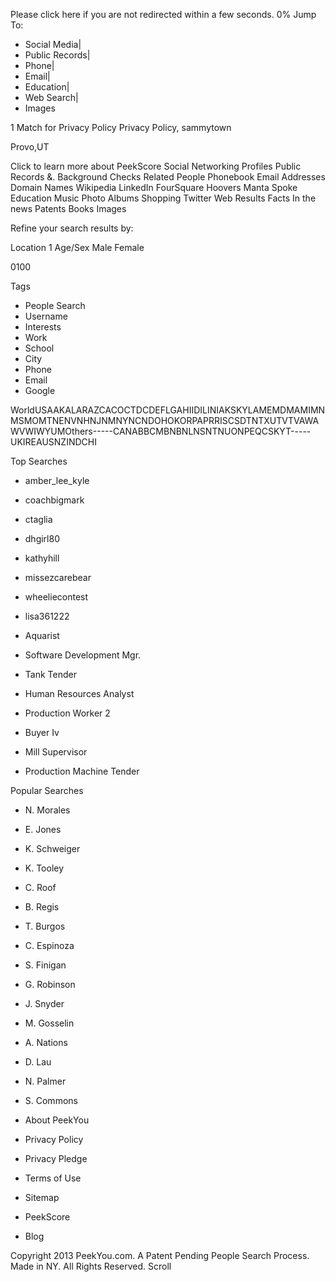 Please click here if you are not redirected within a few seconds. 0% Jump To:

*   Social Media|
*   Public Records|
*   Phone|
*   Email|
*   Education|
*   Web Search|
*   Images

1 Match for Privacy Policy Privacy Policy, sammytown

Provo,UT

Click to learn more about PeekScore Social Networking Profiles Public Records &. Background Checks Related People Phonebook Email Addresses Domain Names Wikipedia LinkedIn FourSquare Hoovers Manta Spoke Education Music Photo Albums Shopping Twitter Web Results Facts In the news Patents Books Images

Refine your search results by:

Location 1 Age/Sex Male Female

0100

Tags  
  

*   People Search
*   Username
*   Interests
*   Work
*   School
*   City
*   Phone
*   Email
*   Google

WorldUSAAKALARAZCACOCTDCDEFLGAHIIDILINIAKSKYLAMEMDMAMIMNMSMOMTNENVNHNJNMNYNCNDOHOKORPAPRRISCSDTNTXUTVTVAWAWVWIWYUMOthers-----CANABBCMBNBNLNSNTNUONPEQCSKYT-----UKIREAUSNZINDCHI

Top Searches

*   amber\_lee\_kyle
*   coachbigmark
*   ctaglia
*   dhgirl80
*   kathyhill
*   missezcarebear
*   wheeliecontest
*   lisa361222

*   Aquarist
*   Software Development Mgr.
*   Tank Tender
*   Human Resources Analyst
*   Production Worker 2
*   Buyer Iv
*   Mill Supervisor
*   Production Machine Tender

Popular Searches

*   N. Morales
*   E. Jones
*   K. Schweiger
*   K. Tooley
*   C. Roof
*   B. Regis
*   T. Burgos
*   C. Espinoza

*   S. Finigan
*   G. Robinson
*   J. Snyder
*   M. Gosselin
*   A. Nations
*   D. Lau
*   N. Palmer
*   S. Commons

*   About PeekYou
*   Privacy Policy
*   Privacy Pledge
*   Terms of Use
*   Sitemap
*   PeekScore
*   Blog

Copyright 2013 PeekYou.com. A Patent Pending People Search Process. Made in NY. All Rights Reserved. Scroll